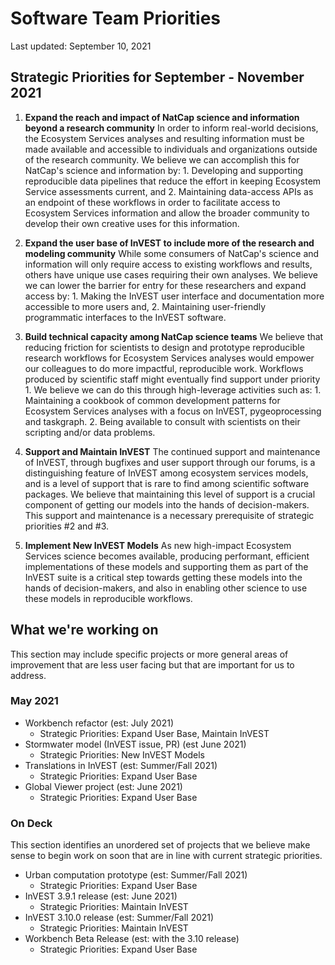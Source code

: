 # Software Team Priorities

Last updated: September 10, 2021

## Strategic Priorities for September - November 2021

<!--
For strategic priorities, be sure to list:
  1. The strategic priority
  2. Any additional information that's necessary to clarify the strategic
     priority beyond just the name.
  3. Why the priority matters.
-->

1. **Expand the reach and impact of NatCap science and information beyond a
   research community**
   In order to inform real-world decisions, the Ecosystem Services analyses and
   resulting information must be made available and accessible to individuals
   and organizations outside of the research community. We believe we can
   accomplish this for NatCap's science and information by:
        1. Developing and supporting reproducible data pipelines that reduce
           the effort in keeping Ecosystem Service assessments current, and
        2. Maintaining data-access APIs as an endpoint of these workflows
           in order to facilitate access to Ecosystem Services information
           and allow the broader community to develop their own creative
           uses for this information.

2. **Expand the user base of InVEST to include more of the research and
   modeling community**
   While some consumers of NatCap's science and information will only require
   access to existing workflows and results, others have unique use cases
   requiring their own analyses. We believe we can lower the barrier for
   entry for these researchers and expand access by:
        1. Making the InVEST user interface and documentation more accessible
           to more users and,
        2. Maintaining user-friendly programmatic interfaces to the InVEST
           software.

3. **Build technical capacity among NatCap science teams**
   We believe that reducing friction for scientists to design and prototype
   reproducible research workflows for Ecosystem Services analyses would
   empower our colleagues to do more impactful, reproducible work.  Workflows
   produced by scientific staff might eventually find support under priority 1.
   We believe we can do this through high-leverage activities such as:
        1. Maintaining a cookbook of common development patterns for Ecosystem
           Services analyses with a focus on InVEST, pygeoprocessing and taskgraph.
        2. Being available to consult with scientists on their scripting and/or
           data problems.

4. **Support and Maintain InVEST**
   The continued support and maintenance of InVEST, through bugfixes and user
   support through our forums, is a distinguishing feature of InVEST among
   ecosystem services models, and is a level of support that is rare to find
   among scientific software packages. We believe that maintaining this level
   of support is a crucial component of getting our models into the hands of
   decision-makers. This support and maintenance is a necessary prerequisite of
   strategic priorities #2 and #3.

5. **Implement New InVEST Models**
   As new high-impact Ecosystem Services science becomes available, producing
   performant, efficient implementations of these models and supporting them
   as part of the InVEST suite is a critical step towards getting these models
   into the hands of decision-makers, and also in enabling other science to
   use these models in reproducible workflows.

## What we're working on

This section may include specific projects or more general areas of improvement
that are less user facing but that are important for us to address.

<!--

For each item, be sure to include:
  1. The item we're working on (just the title or a reference label is fine)
  2. Links to any relevant github issues/projects/repos/etc for an overview
  3. Estimated completion date
  4. The strategic objectives (from above) that the task contributes to.

-->

### May 2021

* Workbench refactor (est: July 2021)
  * Strategic Priorities: Expand User Base, Maintain InVEST
* Stormwater model (InVEST issue, PR) (est June 2021)
  * Strategic Priorities: New InVEST Models
* Translations in InVEST (est: Summer/Fall 2021)
  * Strategic Priorities: Expand User Base
* Global Viewer project (est: June 2021)
  * Strategic Priorities: Expand User Base

### On Deck

This section identifies an unordered set of projects that we believe make sense
to begin work on soon that are in line with current strategic priorities.

* Urban computation prototype (est: Summer/Fall 2021)
  * Strategic Priorities: Expand User Base
* InVEST 3.9.1 release (est: June 2021)
  * Strategic Priorities: Maintain InVEST
* InVEST 3.10.0 release (est: Summer/Fall 2021)
  * Strategic Priorities: Maintain InVEST
* Workbench Beta Release (est: with the 3.10 release)
  * Strategic Priorities: Expand User Base
